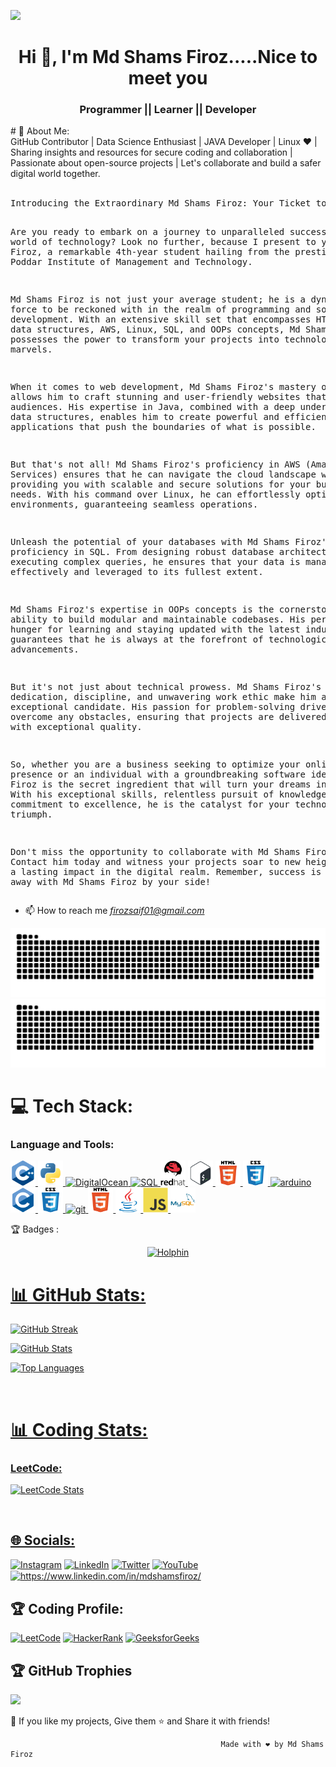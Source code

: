 

<!--
**shamsfiroz/shamsfiroz** is a ✨ _special_ ✨ repository because its `README.md` (this file) appears on your GitHub profile.

Here are some ideas to get you started:

- 🔭 I’m currently working on ...
- 🌱 I’m currently learning ...
- 👯 I’m looking to collaborate on ...
- 🤔 I’m looking for help with ...
- 💬 Ask me about ...
- 📫 How to reach me: ...
- 😄 Pronouns: ...
- ⚡ Fun fact: ...
-->

![](https://visitcount.itsvg.in/api?id=wh04m1i&icon=0&color=10)
<h1 align="center">Hi 👋, I'm Md Shams Firoz.....Nice to meet you</h1>
<h3 align="center">Programmer || Learner || Developer </h3>
# 💫 About Me: <br>
 GitHub Contributor | Data Science Enthusiast | JAVA Developer | Linux ❤️ |  Sharing insights and resources for secure coding and collaboration | Passionate about open-source projects | Let's collaborate and build a safer digital world together. <br><br>
<pre>Introducing the Extraordinary Md Shams Firoz: Your Ticket to Technological Triumph!

Are you ready to embark on a journey to unparalleled success in the world of technology? Look no further, because I present to you Md Shams Firoz, a remarkable 4th-year student hailing from the prestigious B.P. Poddar Institute of Management and Technology.

Md Shams Firoz is not just your average student; he is a dynamic force to be reckoned with in the realm of programming and software development. With an extensive skill set that encompasses HTML, Java, data structures, AWS, Linux, SQL, and OOPs concepts, Md Shams Firoz possesses the power to transform your projects into technological marvels.

When it comes to web development, Md Shams Firoz's mastery over HTML allows him to craft stunning and user-friendly websites that captivate audiences. His expertise in Java, combined with a deep understanding of data structures, enables him to create powerful and efficient software applications that push the boundaries of what is possible.

But that's not all! Md Shams Firoz's proficiency in AWS (Amazon Web Services) ensures that he can navigate the cloud landscape with ease, providing you with scalable and secure solutions for your business needs. With his command over Linux, he can effortlessly optimize server environments, guaranteeing seamless operations.

Unleash the potential of your databases with Md Shams Firoz's proficiency in SQL. From designing robust database architectures to executing complex queries, he ensures that your data is managed effectively and leveraged to its fullest extent.

Md Shams Firoz's expertise in OOPs concepts is the cornerstone of his ability to build modular and maintainable codebases. His perpetual hunger for learning and staying updated with the latest industry trends guarantees that he is always at the forefront of technological advancements.

But it's not just about technical prowess. Md Shams Firoz's dedication, discipline, and unwavering work ethic make him a truly exceptional candidate. His passion for problem-solving drives him to overcome any obstacles, ensuring that projects are delivered on time and with exceptional quality.

So, whether you are a business seeking to optimize your online presence or an individual with a groundbreaking software idea, Md Shams Firoz is the secret ingredient that will turn your dreams into reality. With his exceptional skills, relentless pursuit of knowledge, and commitment to excellence, he is the catalyst for your technological triumph.

Don't miss the opportunity to collaborate with Md Shams Firoz. Contact him today and witness your projects soar to new heights, leaving a lasting impact in the digital realm. Remember, success is just a step away with Md Shams Firoz by your side! </pre>

- 📫 How to reach me *firozsaif01@gmail.com*

<!-- <img align="right" alt="Hacker" width="350" src= "https://media.tenor.com/images/b09a5c53026b5b30935947f380107bdc/tenor.gif"><br> -->
<!-- Snake animation -->
<div align="center">
  <img alt="Snake animation dark mode" src="https://raw.githubusercontent.com/migueltc13/migueltc13/main/.github/images/github-snake-dark.svg#gh-dark-mode-only"/>
  <img alt="Snake animation light mode" src="https://raw.githubusercontent.com/migueltc13/migueltc13/main/.github/images/github-contribution-grid-snake.svg#gh-light-mode-only"/>
</div>



# 💻 Tech Stack:
<h3 align="left">Language and Tools:</h3>
<p align="left">
  <a href="https://www.cplusplus.com/" target="_blank" rel="noreferrer">
    <img src="https://raw.githubusercontent.com/devicons/devicon/master/icons/cplusplus/cplusplus-original.svg" alt="C++" width="40" height="40"/>
  </a>
  <a href="https://www.python.org/" target="_blank" rel="noreferrer">
    <img src="https://raw.githubusercontent.com/devicons/devicon/master/icons/python/python-original.svg" alt="Python" width="40" height="40"/>
  </a>
  <a href="https://www.digitalocean.com/" target="_blank" rel="noreferrer">
    <img src="https://www.vectorlogo.zone/logos/digitalocean/digitalocean-icon.svg" alt="DigitalOcean" width="40" height="40"/>
  </a>
  <a href="https://www.postgresql.org/" target="_blank" rel="noreferrer">
    <img src="https://upload.wikimedia.org/wikipedia/commons/2/29/Postgresql_elephant.svg" alt="SQL" width="40" height="40"/>
  </a>
  <a href="https://www.redhat.com/" target="_blank" rel="noreferrer">
    <img src="https://raw.githubusercontent.com/devicons/devicon/master/icons/redhat/redhat-original-wordmark.svg" alt="Red Hat" width="40" height="40"/>
  </a>
 <a href="https://www.gnu.org/software/bash/" target="_blank" rel="noreferrer">
    <img src="https://raw.githubusercontent.com/devicons/devicon/master/icons/bash/bash-original.svg" alt="Bash" width="40" height="40"/>
  </a>
 <a href="https://www.html.com/" target="_blank" rel="noreferrer">
    <img src="https://raw.githubusercontent.com/devicons/devicon/master/icons/html5/html5-original-wordmark.svg" alt="HTML" width="40" height="40"/>
  </a>
  <a href="https://www.w3schools.com/css/" target="_blank" rel="noreferrer">
    <img src="https://raw.githubusercontent.com/devicons/devicon/master/icons/css3/css3-original-wordmark.svg" alt="CSS" width="40" height="40"/>
  </a>
<a href="https://www.arduino.cc/" target="_blank" rel="noreferrer"> <img src="https://cdn.worldvectorlogo.com/logos/arduino-1.svg" alt="arduino" width="40" height="40"/> </a> <a href="https://www.cprogramming.com/" target="_blank" rel="noreferrer"> <img src="https://raw.githubusercontent.com/devicons/devicon/master/icons/c/c-original.svg" alt="c" width="40" height="40"/> </a> <a href="https://www.w3schools.com/css/" target="_blank" rel="noreferrer"> <img src="https://raw.githubusercontent.com/devicons/devicon/master/icons/css3/css3-original-wordmark.svg" alt="css3" width="40" height="40"/> </a> <a href="https://git-scm.com/" target="_blank" rel="noreferrer"> <img src="https://www.vectorlogo.zone/logos/git-scm/git-scm-icon.svg" alt="git" width="40" height="40"/> </a> <a href="https://www.w3.org/html/" target="_blank" rel="noreferrer"> <img src="https://raw.githubusercontent.com/devicons/devicon/master/icons/html5/html5-original-wordmark.svg" alt="html5" width="40" height="40"/> </a> <a href="https://www.java.com" target="_blank" rel="noreferrer"> <img src="https://raw.githubusercontent.com/devicons/devicon/master/icons/java/java-original.svg" alt="java" width="40" height="40"/> </a> <a href="https://developer.mozilla.org/en-US/docs/Web/JavaScript" target="_blank" rel="noreferrer"> <img src="https://raw.githubusercontent.com/devicons/devicon/master/icons/javascript/javascript-original.svg" alt="javascript" width="40" height="40"/> </a> <a href="https://www.mysql.com/" target="_blank" rel="noreferrer"> <img src="https://raw.githubusercontent.com/devicons/devicon/master/icons/mysql/mysql-original-wordmark.svg" alt="mysql" width="40" height="40"/> </a>

</p>


🏆 Badges :
<div align="center">
  <!-- <script src="https://tryhackme.com/badge/415141"></script> -->
 <a target="_blank" href="https://holopin.me/shamsfiroz"><img title="TryHackMe Badge" alt="Holphin" </a>
</div>
<div align="center">
<!--   <a target="_blank" href="https://tryhackme.com/pangoverdhan/badges/wireshark"><img title="Wireshark" alt="TryHackMe badge 1" src="https://tryhackme.com/img/badges/wireshark.svg" width="100"></a>
  <a target="_blank" href="https://tryhackme.com/pangoverdhan/badges/world-wide-web"><img title="World Wide Web" alt="TryHackMe badge 2" src="https://tryhackme.com/img/badges/howthewebworks.svg" width="100"></a>
  <a target="_blank" href="https://tryhackme.com/pangoverdhan/badges/network-fundamentals"><img title="Network Fundamentals" alt="TryHackMe badge 3" src="https://tryhackme.com/img/badges/networkfundamentals.svg" width="100"></a>
  <a target="_blank" href="https://tryhackme.com/pangoverdhan/badges/blue"><img title="Blue" alt="TryHackMe badge 4" src="https://tryhackme.com/img/badges/blue.svg" width="100"></a>
  <a target="_blank" href="https://tryhackme.com/pangoverdhan/badges/mr-robot"><img title="Mr. Robot" alt="TryHackMe badge 5" src="https://tryhackme.com/img/badges/mrrobot.svg" width="100"></a>
  <a target="_blank" href="https://tryhackme.com/pangoverdhan/badges/hash-cracker"><img title="Hash Cracker" alt="TryHackMe badge 6" src="https://tryhackme.com/img/badges/hashcracker.svg" width="100"></a>
  <a target="_blank" href="https://tryhackme.com/pangoverdhan/badges/ohsint"><img title="OhSINT" alt="TryHackMe badge 7" src="https://tryhackme.com/img/badges/ohsint.svg" width="100"></a>
  <a target="_blank" href="https://tryhackme.com/pangoverdhan/badges/owasp-10"><img title="OWASP Top 10" alt="TryHackMe badge 8" src="https://tryhackme.com/img/badges/owasptop10.svg" width="100"></a>
  <a target="_blank" href="https://tryhackme.com/pangoverdhan/badges/intro-to-pentesting"><img title="Intro to Pentesting" alt="TryHackMe badge 9" src="https://tryhackme.com/img/badges/introtooffensivesecurity.svg" width="100"></a>
  <a target="_blank" href="https://tryhackme.com/pangoverdhan/badges/terminaled"><img title="Terminaled" alt="TryHackMe badge 10" src="https://tryhackme.com/img/badges/linux.svg" width="100"></a>
  <a target="_blank" href="https://tryhackme.com/pangoverdhan/badges/web-fund"><img title="Web Fundamentals" alt="TryHackMe badge 11" src="https://tryhackme.com/img/badges/webbed.svg" width="100"></a>
  <a target="_blank" href="https://tryhackme.com/pangoverdhan/badges/security-awareness"><img title="security awarenwss" alt="TryHackMe badge 12" src="https://tryhackme.com/img/badges/securityawareness.svg" width="100"></a>
  <a target="_blank" href="https://tryhackme.com/pangoverdhan/badges/7-day-streak"><img title="7day" alt="TryHackMe badge 13" src="https://tryhackme.com/img/badges/streak7.svg" width="100"></a>
 <a target="_blank" href="https://tryhackme.com/pangoverdhan/badges/30-day-streak"><img title="30day" alt="TryHackMe badge 14" src="https://tryhackme.com/img/badges/streak30.svg" width="100"></a> -->
</div>



# 📊 GitHub Stats:

 ![GitHub Streak](https://github-readme-streak-stats.herokuapp.com/?user=mdshamsfiroz&theme=dark&hide_border=false) <br>
 
 ![GitHub Stats](https://github-readme-stats.vercel.app/api?username=mdshamsfiroz&theme=dark&hide_border=false&include_all_commits=true&count_private=true&show_icons=true) <br>
 
![Top Languages](https://github-readme-stats.vercel.app/api/top-langs/?username=mdshamsfiroz&theme=dark&hide_border=false&include_all_commits=true&count_private=true&layout=compact)

<br>
 
 # 📊 Coding Stats:

### LeetCode:
![LeetCode Stats](https://leetcode-stats-six.vercel.app/api?username=mdshamsfiroz&theme=dark)

<br>

## 🌐 Socials:
[![Instagram](https://img.shields.io/badge/Instagram-%23E4405F.svg?logo=Instagram&logoColor=white)](https://instagram.com/coder.shams) [![LinkedIn](https://img.shields.io/badge/LinkedIn-%230077B5.svg?logo=linkedin&logoColor=white)](https://linkedin.com/in/https://www.linkedin.com/in/mdshamsfiroz/) [![Twitter](https://img.shields.io/badge/Twitter-%231DA1F2.svg?logo=Twitter&logoColor=white)](https://twitter.com/mdshamsfiroz) [![YouTube](https://img.shields.io/badge/YouTube-red?logo=youtube&logoColor=white)](https://www.youtube.com/@mdshamsfiroz/) 
<br>
<a href="https://linkedin.com/in/https://www.linkedin.com/in/md-shams-firoz/" target="blank"><img align="center" src="https://raw.githubusercontent.com/rahuldkjain/github-profile-readme-generator/master/src/images/icons/Social/linked-in-alt.svg" alt="https://www.linkedin.com/in/mdshamsfiroz/" height="30" width="40" /></a>


## 🏆 Coding Profile:

[![LeetCode](https://img.shields.io/badge/LeetCode-FFA116?style=flat-square&logo=leetcode&logoColor=white)](https://leetcode.com/pandeygoverdhan/)
[![HackerRank](https://img.shields.io/badge/HackerRank-2EC866?style=flat-square&logo=hackerrank&logoColor=white)](https://www.hackerrank.com/goverdhan_kumar1?hr_r=1)
[![GeeksforGeeks](https://img.shields.io/badge/GeeksforGeeks-0F9D58?style=flat-square&logo=geeksforgeeks&logoColor=white)](https://auth.geeksforgeeks.org/user/wh04m1)


 








## 🏆 GitHub Trophies
![](https://github-profile-trophy.vercel.app/?username=mdshamsfiroz&theme=radical&no-frame=false&no-bg=true&margin-w=4)

 💙 If you like my projects, Give them ⭐ and Share it with friends!

                                                   Made with ❤️ by Md Shams Firoz

